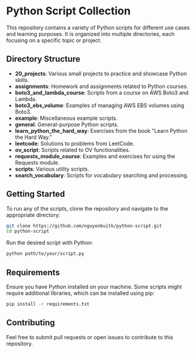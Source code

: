 # Python Script Collection

This repository contains a variety of Python scripts for different use cases and learning purposes. It is organized into multiple directories, each focusing on a specific topic or project.

## Directory Structure

- **20_projects**: Various small projects to practice and showcase Python skills.
- **assignments**: Homework and assignments related to Python courses.
- **boto3_and_lambda_course**: Scripts from a course on AWS Boto3 and Lambda.
- **boto3_ebs_volume**: Examples of managing AWS EBS volumes using Boto3.
- **example**: Miscellaneous example scripts.
- **general**: General-purpose Python scripts.
- **learn_python_the_hard_way**: Exercises from the book "Learn Python the Hard Way."
- **leetcode**: Solutions to problems from LeetCode.
- **ov_script**: Scripts related to OV functionalities.
- **requests_module_course**: Examples and exercises for using the Requests module.
- **scripts**: Various utility scripts.
- **search_vocabulary**: Scripts for vocabulary searching and processing.

## Getting Started

To run any of the scripts, clone the repository and navigate to the appropriate directory:
```bash
git clone https://github.com/nguyenbuitk/python-script.git
cd python-script
```
Run the desired script with Python:
```bash
python path/to/your/script.py
```

## Requirements
Ensure you have Python installed on your machine. Some scripts might require additional libraries, which can be installed using pip:
```bash
pip install -r requirements.txt
```

## Contributing
Feel free to submit pull requests or open issues to contribute to this repository.




